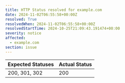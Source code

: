 ```yaml
---
title: HTTP Status resolved for example.com
date: 2024-11-02T06:55:58+00:00Z
resolved: True
resolvedWhen: 2024-11-02T06:55:58+00:00Z
resolvedStartTime: 2024-10-25T21:09:43.191474+00:00
severity: notice
affected:
  - example.com
section: issue
---
```


| Expected Statuses | Actual Status  |
|-------------------|----------------|
| 200, 301, 302 | 200 |
